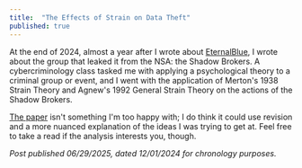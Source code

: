 ```yaml
---
title:  "The Effects of Strain on Data Theft"
published: true
---
```


At the end of 2024, almost a year after I wrote about [EternalBlue][before], I wrote about the group that leaked it from the NSA: the Shadow Brokers. A cybercriminology class tasked me with applying a psychological theory to a criminal group or event, and I went with the application of Merton's 1938 Strain Theory and Agnew's 1992 General Strain Theory on the actions of the Shadow Brokers.

[The paper][paper] isn't something I'm too happy with; I do think it could use revision and a more nuanced explanation of the ideas I was trying to get at. Feel free to take a read if the analysis interests you, though.

_Post published 06/29/2025, dated 12/01/2024 for chronology purposes._

[paper]: https://legacv.github.io/files/legacv-strain-theft.pdf
[before]: https://legacv.github.io/2023-12-07-eternalblue